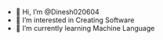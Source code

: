 - 👋 Hi, I’m @Dinesh020604
- 👀 I’m interested in Creating Software
- 🌱 I’m currently learning Machine Language

<!---
Dinesh020604/Dinesh020604 is a ✨ special ✨ repository because its `README.md` (this file) appears on your GitHub profile.
You can click the Preview link to take a look at your changes.
--->
